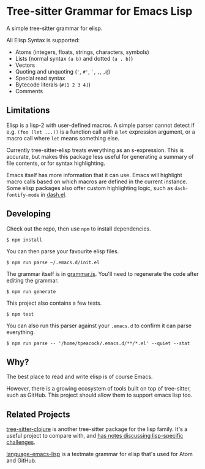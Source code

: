 # Tree-sitter Grammar for Emacs Lisp

A simple tree-sitter grammar for elisp.

All Elisp Syntax is supported:

* Atoms (integers, floats, strings, characters, symbols)
* Lists (normal syntax `(a b)` and dotted `(a . b)`)
* Vectors
* Quoting and unquoting (`'`, `#'`, `` ` ``, `,`, `,@`)
* Special read syntax
* Bytecode literals (`#[1 2 3 4]`)
* Comments

## Limitations

Elisp is a lisp-2 with user-defined macros. A simple parser cannot
detect if e.g. `(foo (let ...))` is a function call with a `let`
expression argument, or a macro call where `let` means something else.

Currently tree-sitter-elisp treats everything as an s-expression. This
is accurate, but makes this package less useful for generating a
summary of file contents, or for syntax highlighting.

Emacs itself has more information that it can use. Emacs will
highlight macro calls based on which macros are defined in the current
instance. Some elisp packages also offer custom highlighting logic,
such as `dash-fontify-mode` in
[dash.el](https://github.com/magnars/dash.el).

## Developing

Check out the repo, then use `npm` to install dependencies.

```
$ npm install
```

You can then parse your favourite elisp files.

```
$ npm run parse ~/.emacs.d/init.el
```

The grammar itself is in
[grammar.js](https://github.com/tpeacock19/tree-sitter-elisp/blob/main/grammar.js). You'll
need to regenerate the code after editing the grammar.

```
$ npm run generate
```

This project also contains a few tests.

```
$ npm test
```

You can also run this parser against your `.emacs.d` to confirm it can
parse everything.

```
$ npm run parse -- '/home/tpeacock/.emacs.d/**/*.el' --quiet --stat
```

## Why?

The best place to read and write elisp is of course Emacs.

However, there is a growing ecosystem of tools built on top of
tree-sitter, such as GitHub. This project should allow them to support
emacs lisp too.

## Related Projects

[tree-sitter-clojure](https://github.com/sogaiu/tree-sitter-clojure)
is another tree-sitter package for the lisp family. It's a useful
project to compare with, and [has notes discussing lisp-specific
challenges](https://github.com/sogaiu/tree-sitter-clojure/blob/master/doc/scope.md).

[language-emacs-lisp](https://github.com/Alhadis/language-emacs-lisp)
is a textmate grammar for elisp that's used for Atom and GitHub.

